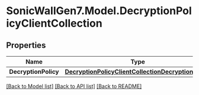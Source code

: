 # SonicWallGen7.Model.DecryptionPolicyClientCollection

## Properties

Name | Type | Description | Notes
------------ | ------------- | ------------- | -------------
**DecryptionPolicy** | [**DecryptionPolicyClientCollectionDecryptionPolicy**](DecryptionPolicyClientCollectionDecryptionPolicy.md) |  | [optional] 

[[Back to Model list]](../README.md#documentation-for-models) [[Back to API list]](../README.md#documentation-for-api-endpoints) [[Back to README]](../README.md)

